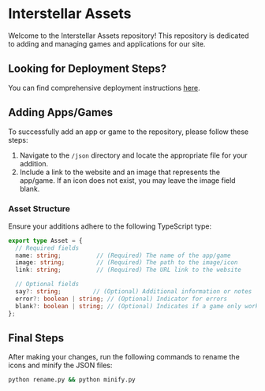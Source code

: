 # Interstellar Assets

Welcome to the Interstellar Assets repository! This repository is dedicated to adding and managing games and applications for our site.

## Looking for Deployment Steps?

You can find comprehensive deployment instructions [here](https://github.com/UseInterstellar/Interstellar-Astro).

## Adding Apps/Games

To successfully add an app or game to the repository, please follow these steps:

1. Navigate to the `/json` directory and locate the appropriate file for your addition.
2. Include a link to the website and an image that represents the app/game. If an icon does not exist, you may leave the image field blank.

### Asset Structure

Ensure your additions adhere to the following TypeScript type:

```ts
export type Asset = {
  // Required fields
  name: string;          // (Required) The name of the app/game
  image: string;         // (Required) The path to the image/icon
  link: string;          // (Required) The URL link to the website

  // Optional fields
  say?: string;         // (Optional) Additional information or notes
  error?: boolean | string; // (Optional) Indicator for errors
  blank?: boolean | string; // (Optional) Indicates if a game only works outside of an iframe
};
```

## Final Steps

After making your changes, run the following commands to rename the icons and minify the JSON files:

```bash
python rename.py && python minify.py
```